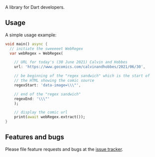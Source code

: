 A library for Dart developers.

## Usage

A simple usage example:

```dart
void main() async {
  // initiate the sweeeeet WebRegex
  var webRegex = WebRegex(

    // URL for today's (30 June 2021) Calvin and Hobbes
    url: 'https://www.gocomics.com/calvinandhobbes/2021/06/30', 

    // be beginning of the "regex sandwich" which is the start of
    // the HTML showing the comic source
    regexStart: 'data-image=\\\"', 

    // end of the "regex sandwich"
    regexEnd: '\\\"'
    );

    // display the comic url
    print(await webRegex.extract());
}
```

## Features and bugs

Please file feature requests and bugs at the [issue tracker][tracker].

[tracker]: http://example.com/issues/replaceme
